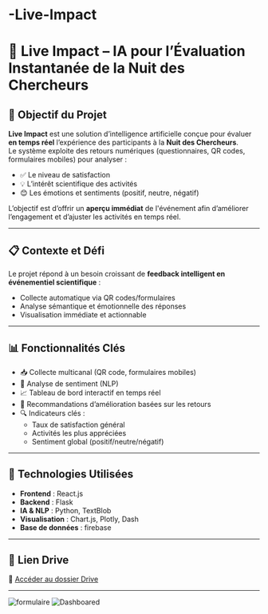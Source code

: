 # -Live-Impact
# 🎯 Live Impact – IA pour l’Évaluation Instantanée de la Nuit des Chercheurs

## 🧠 Objectif du Projet

**Live Impact** est une solution d’intelligence artificielle conçue pour évaluer **en temps réel** l’expérience des participants à la **Nuit des Chercheurs**.  
Le système exploite des retours numériques (questionnaires, QR codes, formulaires mobiles) pour analyser :

- ✅ Le niveau de satisfaction  
- 💡 L’intérêt scientifique des activités  
- 😊 Les émotions et sentiments (positif, neutre, négatif)

L’objectif est d’offrir un **aperçu immédiat** de l'événement afin d’améliorer l’engagement et d’ajuster les activités en temps réel.

---

## 📋 Contexte et Défi

Le projet répond à un besoin croissant de **feedback intelligent en événementiel scientifique** :  
- Collecte automatique via QR codes/formulaires  
- Analyse sémantique et émotionnelle des réponses  
- Visualisation immédiate et actionnable

---

## 📊 Fonctionnalités Clés

- 📥 Collecte multicanal (QR code, formulaires mobiles)
- 🧠 Analyse de sentiment (NLP)
- 📈 Tableau de bord interactif en temps réel
- 💬 Recommandations d’amélioration basées sur les retours
- 🔍 Indicateurs clés :
  - Taux de satisfaction général
  - Activités les plus appréciées
  - Sentiment global (positif/neutre/négatif)

---

## 🧰 Technologies Utilisées

- **Frontend** : React.js  
- **Backend** : Flask  
- **IA & NLP** : Python, TextBlob 
- **Visualisation** : Chart.js, Plotly, Dash  
- **Base de données** : firebase

---

## 📁 Lien Drive 

📎 [Accéder au dossier Drive](https://drive.google.com/drive/folders/1JSurqnRx9FtPJ8pue6NoWW9nG4J53jvf)

---
![formulaire](./formul)
![Dashboared](./dash)
